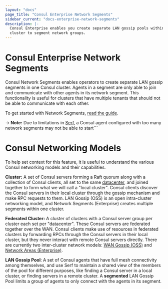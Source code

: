 ```yaml
---
layout: "docs"
page_title: "Consul Enterprise Network Segments"
sidebar_current: "docs-enterprise-network-segments"
description: |-
  Consul Enterprise enables you create separate LAN gossip pools within one
  cluster to segment network groups.
---
```


# Consul Enterprise Network Segments

Consul Network Segments enables operators to create separate LAN gossip segments
in one Consul cluster. Agents in a segment are only able to join and communicate
with other agents in its network segment. This functionality is useful for
clusters that have multiple tenants that should not be able to communicate
with each other.

To get started with Network Segments,
[read the guide](https://learn.hashicorp.com/consul/day-2-operations/network-segments).

-> **Note:** Due to limitations in [Serf](https://www.consul.io/docs/internals/gossip.html), a Consul agent configured with too many network segments may not be able to start```

# Consul Networking Models

To help set context for this feature, it is useful to understand the various
Consul networking models and their capabilities.

**Cluster:** A set of Consul servers forming a Raft quorum along with a
collection of Consul clients, all set to the same
[datacenter](/docs/agent/options.html#_datacenter), and joined together to form
what we will call a "local cluster". Consul clients discover the Consul servers
in their local cluster through the gossip mechanism and make RPC requests to
them. LAN Gossip (OSS) is an open intra-cluster networking model, and  Network
Segments (Enterprise) creates multiple segments within one cluster.

**Federated Cluster:** A cluster of clusters with a Consul server group per
cluster each set per "datacenter". These Consul servers are federated together
over the WAN. Consul clients make use of resources in federated clusters by
forwarding RPCs through the Consul servers in their local cluster, but they
never interact with remote Consul servers directly. There are currently two
inter-cluster network models: [WAN Gossip (OSS)](https://learn.hashicorp.com/consul/security-networking/datacenters)
and [Network Areas (Enterprise)](https://learn.hashicorp.com/consul/day-2-operations/advanced-federation).

**LAN Gossip Pool**: A set of Consul agents that have full mesh connectivity
among themselves, and use Serf to maintain a shared view of the members of the
pool for different purposes, like finding a Consul server in a local cluster,
or finding servers in a remote cluster. A **segmented** LAN Gossip Pool limits a
group of agents to only connect with the agents in its segment.
